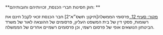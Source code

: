 **חוק חסינות חברי הכנסת, זכויותיהם וחובותיהם: **

[מקור: סעיף 12. ](https://he.wikisource.org/wiki/חוק_חסינות_חברי_הכנסת,_זכויותיהם_וחובותיהם#סעיף_12)
פרסומי הממשלה[תיקון: תשס״א־2]
חבר הכנסת זכאי לקבל חינם את רשומות, פסקי דין של בית המשפט העליון, פרסומים של ההוצאה לאור של משרד הביטחון הנושאים אופי של פרסום רשמי, וכן פרסומים רשמיים אחרים של הממשלה.
